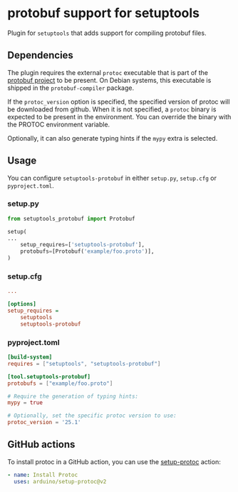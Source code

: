 # protobuf support for setuptools

Plugin for `setuptools` that adds support for compiling protobuf files.

## Dependencies

The plugin requires the external ``protoc`` executable that is part of the
[protobuf project](https://github.com/protocolbuffers/protobuf) to be present.
On Debian systems, this executable is shipped in the ``protobuf-compiler`` package.

If the ``protoc_version`` option is specified, the specified version of protoc
will be downloaded from github. When it is not specified, a ``protoc`` binary is
expected to be present in the environment. You can override the binary with the
PROTOC environment variable.

Optionally, it can also generate typing hints if the ``mypy`` extra is selected.

## Usage

You can configure `setuptools-protobuf` in either `setup.py`, `setup.cfg` or `pyproject.toml`.

### setup.py

```python
from setuptools_protobuf import Protobuf

setup(
...
    setup_requires=['setuptools-protobuf'],
    protobufs=[Protobuf('example/foo.proto')],
)
```

### setup.cfg

```ini
...

[options]
setup_requires =
    setuptools
    setuptools-protobuf
```

### pyproject.toml

```toml
[build-system]
requires = ["setuptools", "setuptools-protobuf"]

[tool.setuptools-protobuf]
protobufs = ["example/foo.proto"]

# Require the generation of typing hints:
mypy = true

# Optionally, set the specific protoc version to use:
protoc_version = '25.1'
```

## GitHub actions

To install protoc in a GitHub action, you can use the
[setup-protoc](https://github.com/arduino/setup-protoc) action:

```yaml
- name: Install Protoc
  uses: arduino/setup-protoc@v2
```
